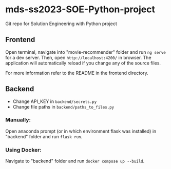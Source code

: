# mds-ss2023-SOE-Python-project
Git repo for Solution Engineering with Python project

## Frontend
Open terminal, navigate into "movie-recommender" folder and run `ng serve` for a dev server. 
Then, open `http://localhost:4200/` in browser. The application will automatically reload if you change any of the source files.

For more information refer to the README in the frontend directory. 

## Backend
* Change API_KEY in `backend/secrets.py`
* Change file paths in `backend/paths_to_files.py`

### Manually:
Open anaconda prompt (or in which environment flask was installed) in "backend" folder and run `flask run`.

### Using Docker:
Navigate to "backend" folder and run `docker compose up --build`.
